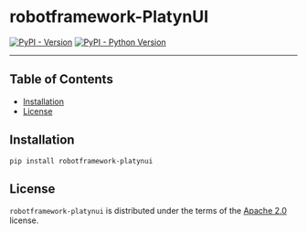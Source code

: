 # robotframework-PlatynUI

[![PyPI - Version](https://img.shields.io/pypi/v/robotframework-platynui.svg)](https://pypi.org/project/robotframework-platynui)
[![PyPI - Python Version](https://img.shields.io/pypi/pyversions/robotframework-platynui.svg)](https://pypi.org/project/robotframework-platynui)

-----

## Table of Contents

- [Installation](#installation)
- [License](#license)

## Installation

```console
pip install robotframework-platynui
```

## License

`robotframework-platynui` is distributed under the terms of the [Apache 2.0](https://spdx.org/licenses/Apache-2.0.html) license.
